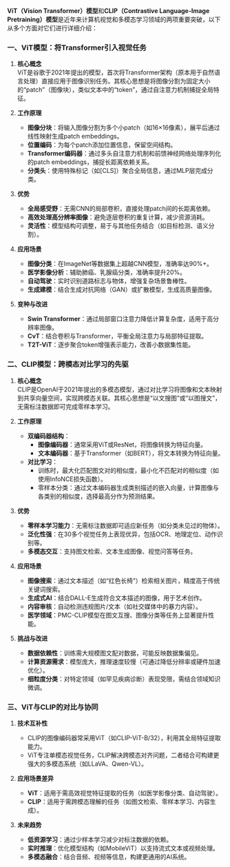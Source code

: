 **ViT（Vision Transformer）模型**和**CLIP（Contrastive Language-Image Pretraining）模型**是近年来计算机视觉和多模态学习领域的两项重要突破，以下从多个方面对它们进行详细介绍：

### **一、ViT模型：将Transformer引入视觉任务**

1. **核心概念**  
   ViT是谷歌于2021年提出的模型，首次将Transformer架构（原本用于自然语言处理）直接应用于图像识别任务。其核心思想是将图像分割为固定大小的“patch”（图像块），类似文本中的“token”，通过自注意力机制捕捉全局特征。

2. **工作原理**  
   - **图像分块**：将输入图像分割为多个小patch（如16×16像素），展平后通过线性映射生成patch embeddings。  
   - **位置编码**：为每个patch添加位置信息，保留空间结构。  
   - **Transformer编码器**：通过多头自注意力机制和前馈神经网络处理序列化的patch embeddings，捕捉长距离依赖关系。  
   - **分类头**：使用特殊标记（如[CLS]）聚合全局信息，通过MLP层完成分类。

3. **优势**  
   - **全局感受野**：无需CNN的局部卷积，直接处理patch间的长距离依赖。  
   - **高效处理高分辨率图像**：避免逐层卷积的重复计算，减少资源消耗。  
   - **灵活性**：模型结构可调整，易于与其他任务结合（如目标检测、语义分割）。

4. **应用场景**  
   - **图像分类**：在ImageNet等数据集上超越CNN模型，准确率达90%+。  
   - **医学影像分析**：辅助肺癌、乳腺癌分类，准确率提升20%。  
   - **自动驾驶**：实时识别道路标志与物体，增强复杂场景鲁棒性。  
   - **生成建模**：结合生成对抗网络（GAN）或扩散模型，生成高质量图像。

5. **变种与改进**  
   - **Swin Transformer**：通过局部窗口注意力降低计算复杂度，适用于高分辨率图像。  
   - **CvT**：结合卷积与Transformer，平衡全局注意力与局部特征提取。  
   - **T2T-ViT**：逐步聚合token增强表示能力，改善小数据集性能。

### **二、CLIP模型：跨模态对比学习的先驱**

1. **核心概念**  
   CLIP是OpenAI于2021年提出的多模态模型，通过对比学习将图像和文本映射到共享向量空间，实现跨模态关联。其核心思想是“以文搜图”或“以图搜文”，无需标注数据即可完成零样本学习。

2. **工作原理**  
   - **双编码器结构**：  
     - **图像编码器**：通常采用ViT或ResNet，将图像转换为特征向量。  
     - **文本编码器**：基于Transformer（如BERT），将文本转换为特征向量。  
   - **对比学习**：  
     - 训练时，最大化匹配图文对的相似度，最小化不匹配对的相似度（如使用InfoNCE损失函数）。  
     - 零样本分类：通过文本编码器生成类别描述的嵌入向量，计算图像与各类别的相似度，选择最高分作为预测结果。

3. **优势**  
   - **零样本学习能力**：无需标注数据即可适应新任务（如分类未见过的物体）。  
   - **泛化性强**：在30多个视觉任务上表现优异，包括OCR、地理定位、动作识别等。  
   - **多模态交互**：支持图文检索、文本生成图像、视觉问答等任务。

4. **应用场景**  
   - **图像搜索**：通过文本描述（如“红色长椅”）检索相关图片，精度高于传统关键词搜索。  
   - **生成式AI**：结合DALL-E生成符合文本描述的图像，用于艺术创作。  
   - **内容审核**：自动检测违规图片/文本（如社交媒体中的暴力内容）。  
   - **医学领域**：PMC-CLIP模型在图文互搜、图像分类等任务上显著提升性能。

5. **挑战与改进**  
   - **数据依赖性**：训练需大规模图文配对数据，可能反映数据集偏见。  
   - **计算资源需求**：模型庞大，推理速度较慢（可通过降低分辨率或硬件加速优化）。  
   - **细粒度分类**：对特定领域（如罕见疾病诊断）表现受限，需结合领域知识微调。

### **三、ViT与CLIP的对比与协同**

1. **技术互补性**  
   - CLIP的图像编码器常采用ViT（如CLIP-ViT-B/32），利用其全局特征提取能力。  
   - ViT专注单模态视觉任务，CLIP解决跨模态对齐问题，二者结合可构建更强大的多模态系统（如LLaVA、Qwen-VL）。

2. **应用场景差异**  
   - **ViT**：适用于需高效视觉特征提取的任务（如医学影像分类、自动驾驶）。  
   - **CLIP**：适用于需跨模态理解的任务（如图文检索、零样本学习、内容生成）。

3. **未来趋势**  
   - **低资源学习**：通过少样本学习减少对标注数据的依赖。  
   - **实时推理**：优化模型结构（如MobileViT）以支持流式文本或视频处理。  
   - **多模态融合**：结合音频、视频等信息，构建更通用的AI系统。
